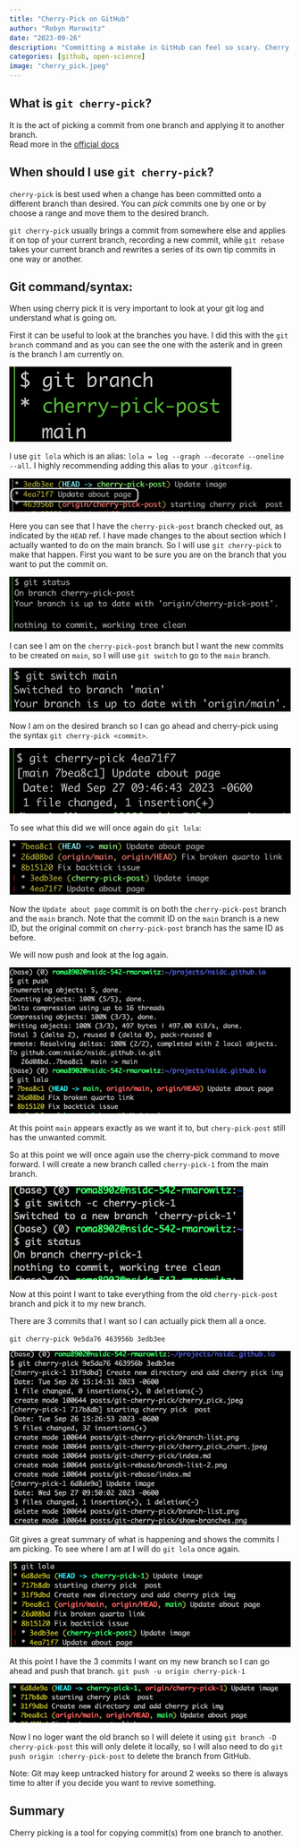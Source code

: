```yaml
---
title: "Cherry-Pick on GitHub"
author: "Robyn Marowitz"
date: "2023-09-26"
description: "Committing a mistake in GitHub can feel so scary. Cherry picking is a tool to help you fix your history when something like that happens. This post lays out instructions on the cherry picking method."
categories: [github, open-science]
image: "cherry_pick.jpeg"
---
```


## What is `git cherry-pick`?

It is the act of picking a commit from one branch and applying it to another branch.  
Read more in the [official docs](https://git-scm.com/docs/git-cherry-pick)

## When should I use `git cherry-pick`?

`cherry-pick` is best used when a change has been committed onto a different branch than desired. You can *pick* commits one by one or by choose a range and move them to the desired branch. 

`git cherry-pick` usually brings a commit from somewhere else and applies it on top of your current branch, recording a new commit, while `git rebase` takes your current branch and rewrites a series of its own tip commits in one way or another.

## Git command/syntax:

When using cherry pick it is very important to look at your git log and understand what is going on.

First it can be useful to look at the branches you have. I did this with the `git branch` command and as you can see the one with the asterik and in green is the branch I am currently on. 

![](show-branches.png)

I use `git lola` which is an alias:  `lola = log --graph --decorate --oneline --all`. I highly recommending adding this alias to your `.gitconfig`. 

![](lola-1.png)


Here you can see that I have the `cherry-pick-post` branch checked out, as indicated by the `HEAD` ref. I have made changes to the about section which I actually wanted to do on the main branch. So I will use `git cherry-pick` to make that happen. First you want to be sure you are on the branch that you want to put the commit on.

![](status-on-cpp-branch.png)

I can see I am on the `cherry-pick-post` branch but I want the new commits to be created on `main`, so I will use `git switch` to go to the `main` branch. 

![](switch-main.png)

Now I am on the desired branch so I can go ahead and cherry-pick using the syntax `git cherry-pick <commit>`.

![](pick-commit-1.png)

To see what this did we will once again do `git lola`:

![](lola-after-pick1.png)

Now the `Update about page` commit is on both the `cherry-pick-post` branch and the `main` branch. Note that the commit ID on the `main` branch is a new ID, but the original commit  on `cherry-pick-post` branch has the same ID as before.

We will now push and look at the log again. 

![](push-and-lola.png)

At this point `main` appears exactly as we want it to, but `chery-pick-post` still has the unwanted commit. 

So at this point we will once again use the cherry-pick command to move forward. I will create a new branch called `cherry-pick-1` from the main branch.

![](new-branch.png)

Now at this point I want to take everything from the old `cherry-pick-post` branch and pick it to my new branch. 

There are 3 commits that I want so I can actually pick them all a once. 

`git cherry-pick 9e5da76 463956b 3edb3ee`

![](pick-2.png)

Git gives a great summary of what is happening and shows the commits I am picking. 
To see where I am at I will do `git lola` once again.

![](lola-2.png)

At this point I have the 3 commits I want on my new branch so I can go ahead and push that branch. `git push -u origin cherry-pick-1`

![](lola-3.png)

Now I no loger want the old branch so I will delete it using `git branch -D cherry-pick-post` this will only delete it locally, so I will also need to do `git push origin :cherry-pick-post` to delete the branch from GitHub.

Note: Git may keep untracked history for around 2 weeks so there is always time to alter if you decide you want to revive something. 

## Summary

Cherry picking is a tool for copying commit(s) from one branch to another. 
